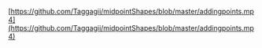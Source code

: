 [https://github.com/Taggagii/midpointShapes/blob/master/addingpoints.mp4](https://github.com/Taggagii/midpointShapes/blob/master/addingpoints.mp4)